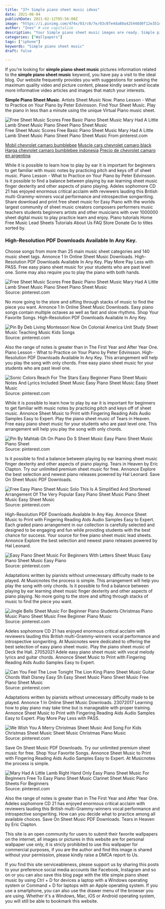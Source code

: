 ```yaml
---
title: "37+ Simple piano sheet music ideas"
date: 2021-06-04
publishDate: 2021-02-12T05:56:00Z
image: "https://i.pinimg.com/474x/03/c0/7e/03c07e4da80a425448d0f12e351cca8a.jpg"
author: "Ines" # use capitalize
description: "Your Simple piano sheet music images are ready. Simple piano sheet music are a topic that is being searched for and liked by netizens today. You can Find and Download the Simple piano sheet music files here. Get all free images."
categories: ["Wallpapers"]
tags: ["iphone"]
keywords: "Simple piano sheet music"
draft: false

---
```


If you're looking for **simple piano sheet music** pictures information related to the **simple piano sheet music** keyword, you have pay a visit to the ideal  blog.  Our website frequently  provides you with  suggestions  for seeking  the maximum  quality video and picture  content, please kindly search and locate more informative video articles and images  that match your interests.

**Simple Piano Sheet Music**. Artists Sheet Music Now. Piano Lesson - What to Practice on Your Piano by Peter Edvinsson. Find Your Sheet Music. Play the piano in less than a minute using the unique Virtual Piano music sheet.

![Free Sheet Music Scores Free Basic Piano Sheet Music Mary Had A Little Lamb Sheet Music Piano Sheet Piano Sheet Music](https://i.pinimg.com/originals/cc/8e/40/cc8e4054a0210e5473a10a81d371a43c.png "Free Sheet Music Scores Free Basic Piano Sheet Music Mary Had A Little Lamb Sheet Music Piano Sheet Piano Sheet Music")
Free Sheet Music Scores Free Basic Piano Sheet Music Mary Had A Little Lamb Sheet Music Piano Sheet Piano Sheet Music From pinterest.com

[Mobil chevrolet camaro bumblebee](/mobil-chevrolet-camaro-bumblebee/)
[Muscle cars chevrolet camaro black](/muscle-cars-chevrolet-camaro-black/)
[Harga chevrolet camaro bumblebee indonesia](/harga-chevrolet-camaro-bumblebee-indonesia/)
[Precio de chevrolet camaro en argentina](/precio-de-chevrolet-camaro-en-argentina/)

While it is possible to learn how to play by ear it is important for beginners to get familiar with music notes by practicing pitch and keys off of sheet music. Piano Lesson - What to Practice on Your Piano by Peter Edvinsson. Is it possible to find a balance between playing by ear learning sheet music finger dexterity and other aspects of piano playing. Adeles sophomore CD 21 has enjoyed enormous critical acclaim with reviewers lauding this British multi-Grammy-winners vocal performance and introspective songwriting. Share download and print free sheet music for Easy Piano with the worlds largest community of sheet music creators composers performers music teachers students beginners artists and other musicians with over 1000000 sheet digital music to play practice learn and enjoy. Piano tutorials Home Free Music Lead Sheets Tutorials About Us FAQ Store Donate Go to titles sorted by.

### High-Resolution PDF Downloads Available In Any Key.

Choose songs from more than 25 main music sheet categories and 140 music sheet tags. Annonce 1 In Online Sheet Music Downloads. High-Resolution PDF Downloads Available In Any Key. Play More Pay Less with PASS. Free easy piano sheet music for your students who are past level one. Some may also require you to play the piano with both hands.


![Free Sheet Music Scores Free Basic Piano Sheet Music Mary Had A Little Lamb Sheet Music Piano Sheet Piano Sheet Music](https://i.pinimg.com/originals/cc/8e/40/cc8e4054a0210e5473a10a81d371a43c.png "Free Sheet Music Scores Free Basic Piano Sheet Music Mary Had A Little Lamb Sheet Music Piano Sheet Piano Sheet Music")
Source: pinterest.com

No more going to the store and sifting through stacks of music to find the piece you want. Annonce 1 In Online Sheet Music Downloads. Easy piano songs contain multiple octaves as well as fast and slow rhythms. Shop Your Favorite Songs. High-Resolution PDF Downloads Available In Any Key.

![Pin By Deb Living Montessori Now On Colonial America Unit Study Sheet Music Teaching Music Kids Songs](https://i.pinimg.com/originals/64/d6/e4/64d6e4257d45a76da103098de6e523eb.jpg "Pin By Deb Living Montessori Now On Colonial America Unit Study Sheet Music Teaching Music Kids Songs")
Source: pinterest.com

Also the range of notes is greater than in The First Year and After Year One. Piano Lesson - What to Practice on Your Piano by Peter Edvinsson. High-Resolution PDF Downloads Available In Any Key. This arrangement will help you play the song with only chords. Free easy piano sheet music for your students who are past level one.

![Sonic Colors Reach For The Stars Easy Beginner Piano Sheet Music Notes And Lyrics Included Sheet Music Easy Piano Sheet Music Easy Sheet Music](https://i.pinimg.com/originals/9f/d7/0f/9fd70f331f155bbc0a4fbc24e39068e0.jpg "Sonic Colors Reach For The Stars Easy Beginner Piano Sheet Music Notes And Lyrics Included Sheet Music Easy Piano Sheet Music Easy Sheet Music")
Source: pinterest.com

While it is possible to learn how to play by ear it is important for beginners to get familiar with music notes by practicing pitch and keys off of sheet music. Annonce Sheet Music to Print with Fingering Reading Aids Audio Samples Easy to Expert. Play the piano sheet music of Tears in Heaven. Free easy piano sheet music for your students who are past level one. This arrangement will help you play the song with only chords.

![Pin By Mahtab Gh On Piano Do S Sheet Music Easy Piano Sheet Music Piano Sheet](https://i.pinimg.com/originals/d9/22/fa/d922fa2dc6adde0a70eb641fc65bf758.gif "Pin By Mahtab Gh On Piano Do S Sheet Music Easy Piano Sheet Music Piano Sheet")
Source: pinterest.com

Is it possible to find a balance between playing by ear learning sheet music finger dexterity and other aspects of piano playing. Tears in Heaven by Eric Clapton. Try our unlimited premium sheet music for free. Annonce Explore the best selection and newest piano releases powered by Hal Leonard. Save On Sheet Music PDF Downloads.

![Free Easy Piano Sheet Music Solo This Is A Simplified And Shortened Arrangement Of The Very Popular Easy Piano Sheet Music Piano Sheet Music Easy Sheet Music](https://i.pinimg.com/originals/a4/13/c6/a413c6bf64f7e818ccb07111011f2745.png "Free Easy Piano Sheet Music Solo This Is A Simplified And Shortened Arrangement Of The Very Popular Easy Piano Sheet Music Piano Sheet Music Easy Sheet Music")
Source: pinterest.com

High-Resolution PDF Downloads Available In Any Key. Annonce Sheet Music to Print with Fingering Reading Aids Audio Samples Easy to Expert. Each graded piano arrangement in our collection is carefully selected and designed to be engaging and fun while providing students with the best chance for success. Your source for free piano sheet music lead sheets. Annonce Explore the best selection and newest piano releases powered by Hal Leonard.

![Easy Piano Sheet Music For Beginners With Letters Sheet Music Easy Piano Sheet Music Easy Piano](https://i.pinimg.com/originals/5b/56/98/5b56982d39311c14f363c31ea52c0f72.gif "Easy Piano Sheet Music For Beginners With Letters Sheet Music Easy Piano Sheet Music Easy Piano")
Source: pinterest.com

Adaptations written by pianists without unnecessary difficulty made to be played. At Musicnotes the process is simple. This arrangement will help you play the song with only chords. Is it possible to find a balance between playing by ear learning sheet music finger dexterity and other aspects of piano playing. No more going to the store and sifting through stacks of music to find the piece you want.

![Jingle Bells Sheet Music For Beginner Piano Students Christmas Piano Music Piano Sheet Music Free Beginner Piano Music](https://i.pinimg.com/originals/ea/f4/32/eaf432d2bb3c403feb6b948c501ffa8d.png "Jingle Bells Sheet Music For Beginner Piano Students Christmas Piano Music Piano Sheet Music Free Beginner Piano Music")
Source: pinterest.com

Adeles sophomore CD 21 has enjoyed enormous critical acclaim with reviewers lauding this British multi-Grammy-winners vocal performance and introspective songwriting. At Musicnotes were dedicated to offering the best selection of easy piano sheet music. Play the piano sheet music of Deck the Hall. 27052021 Adele easy piano sheet music with vocal melody lyrics and guitar chords. Annonce Sheet Music to Print with Fingering Reading Aids Audio Samples Easy to Expert.

![Can You Feel The Love Tonight The Lion King Piano Sheet Music Guitar Chords Walt Disney Easy Sh Easy Sheet Music Piano Sheet Music Free Piano Sheet Music](https://i.pinimg.com/originals/c2/9f/1b/c29f1be685d44ca8d6f20fa67589908a.gif "Can You Feel The Love Tonight The Lion King Piano Sheet Music Guitar Chords Walt Disney Easy Sh Easy Sheet Music Piano Sheet Music Free Piano Sheet Music")
Source: pinterest.com

Adaptations written by pianists without unnecessary difficulty made to be played. Annonce 1 In Online Sheet Music Downloads. 23072017 Learning how to play piano may take time but is manageable with proper training. Annonce Sheet Music to Print with Fingering Reading Aids Audio Samples Easy to Expert. Play More Pay Less with PASS.

![We Wish You A Merry Christmas Sheet Music And Song For Kids Christmas Sheet Music Sheet Music Christmas Piano Music](https://i.pinimg.com/originals/54/54/48/545448413d929690f70e64a97f2fc346.jpg "We Wish You A Merry Christmas Sheet Music And Song For Kids Christmas Sheet Music Sheet Music Christmas Piano Music")
Source: pinterest.com

Save On Sheet Music PDF Downloads. Try our unlimited premium sheet music for free. Shop Your Favorite Songs. Annonce Sheet Music to Print with Fingering Reading Aids Audio Samples Easy to Expert. At Musicnotes the process is simple.

![Mary Had A Little Lamb Right Hand Only Easy Piano Sheet Music For Beginners Free To Easy Piano Sheet Music Clarinet Sheet Music Piano Sheets For Beginners](https://i.pinimg.com/474x/03/c0/7e/03c07e4da80a425448d0f12e351cca8a.jpg "Mary Had A Little Lamb Right Hand Only Easy Piano Sheet Music For Beginners Free To Easy Piano Sheet Music Clarinet Sheet Music Piano Sheets For Beginners")
Source: pinterest.com

Also the range of notes is greater than in The First Year and After Year One. Adeles sophomore CD 21 has enjoyed enormous critical acclaim with reviewers lauding this British multi-Grammy-winners vocal performance and introspective songwriting. How can you decide what to practice among all available choices. Save On Sheet Music PDF Downloads. Tears in Heaven by Eric Clapton.

This site is an open community for users to submit their favorite wallpapers on the internet, all images or pictures in this website are for personal wallpaper use only, it is stricly prohibited to use this wallpaper for commercial purposes, if you are the author and find this image is shared without your permission, please kindly raise a DMCA report to Us.

If you find this site serviceableness, please support us by sharing this posts to your preference social media accounts like Facebook, Instagram and so on or you can also save this blog page with the title simple piano sheet music by using Ctrl + D for devices a laptop with a Windows operating system or Command + D for laptops with an Apple operating system. If you use a smartphone, you can also use the drawer menu of the browser you are using. Whether it's a Windows, Mac, iOS or Android operating system, you will still be able to bookmark this website.
